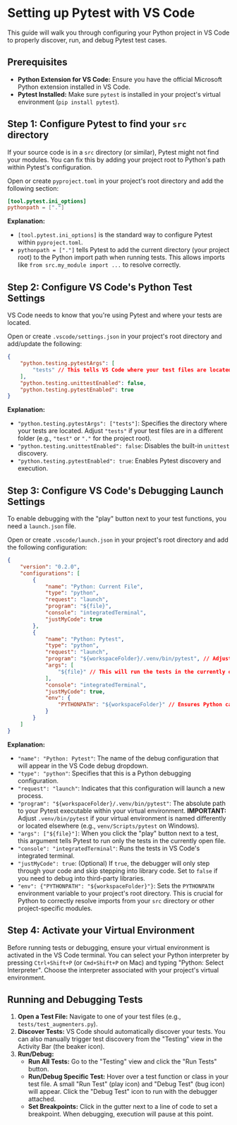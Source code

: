 # Setting up Pytest with VS Code

This guide will walk you through configuring your Python project in VS Code to properly discover, run, and debug Pytest test cases.

## Prerequisites

*   **Python Extension for VS Code:** Ensure you have the official Microsoft Python extension installed in VS Code.
*   **Pytest Installed:** Make sure `pytest` is installed in your project's virtual environment (`pip install pytest`).

## Step 1: Configure Pytest to find your `src` directory

If your source code is in a `src` directory (or similar), Pytest might not find your modules. You can fix this by adding your project root to Python's path within Pytest's configuration.

Open or create `pyproject.toml` in your project's root directory and add the following section:

```toml
[tool.pytest.ini_options]
pythonpath = ["."]
```

**Explanation:**
*   `[tool.pytest.ini_options]` is the standard way to configure Pytest within `pyproject.toml`.
*   `pythonpath = ["."]` tells Pytest to add the current directory (your project root) to the Python import path when running tests. This allows imports like `from src.my_module import ...` to resolve correctly.

## Step 2: Configure VS Code's Python Test Settings

VS Code needs to know that you're using Pytest and where your tests are located.

Open or create `.vscode/settings.json` in your project's root directory and add/update the following:

```json
{
    "python.testing.pytestArgs": [
        "tests" // This tells VS Code where your test files are located (e.g., in a 'tests' folder)
    ],
    "python.testing.unittestEnabled": false,
    "python.testing.pytestEnabled": true
}
```

**Explanation:**
*   `"python.testing.pytestArgs": ["tests"]`: Specifies the directory where your tests are located. Adjust `"tests"` if your test files are in a different folder (e.g., `"test"` or `"."` for the project root).
*   `"python.testing.unittestEnabled": false`: Disables the built-in `unittest` discovery.
*   `"python.testing.pytestEnabled": true`: Enables Pytest discovery and execution.

## Step 3: Configure VS Code's Debugging Launch Settings

To enable debugging with the "play" button next to your test functions, you need a `launch.json` file.

Open or create `.vscode/launch.json` in your project's root directory and add the following configuration:

```json
{
    "version": "0.2.0",
    "configurations": [
        {
            "name": "Python: Current File",
            "type": "python",
            "request": "launch",
            "program": "${file}",
            "console": "integratedTerminal",
            "justMyCode": true
        },
        {
            "name": "Python: Pytest",
            "type": "python",
            "request": "launch",
            "program": "${workspaceFolder}/.venv/bin/pytest", // Adjust this path if your virtual environment is elsewhere
            "args": [
                "${file}" // This will run the tests in the currently open file
            ],
            "console": "integratedTerminal",
            "justMyCode": true,
            "env": {
                "PYTHONPATH": "${workspaceFolder}" // Ensures Python can find your project modules
            }
        }
    ]
}
```

**Explanation:**
*   `"name": "Python: Pytest"`: The name of the debug configuration that will appear in the VS Code debug dropdown.
*   `"type": "python"`: Specifies that this is a Python debugging configuration.
*   `"request": "launch"`: Indicates that this configuration will launch a new process.
*   `"program": "${workspaceFolder}/.venv/bin/pytest"`: The absolute path to your Pytest executable within your virtual environment. **IMPORTANT:** Adjust `.venv/bin/pytest` if your virtual environment is named differently or located elsewhere (e.g., `venv/Scripts/pytest` on Windows).
*   `"args": ["${file}"]`: When you click the "play" button next to a test, this argument tells Pytest to run only the tests in the currently open file.
*   `"console": "integratedTerminal"`: Runs the tests in VS Code's integrated terminal.
*   `"justMyCode": true`: (Optional) If `true`, the debugger will only step through your code and skip stepping into library code. Set to `false` if you need to debug into third-party libraries.
*   `"env": {"PYTHONPATH": "${workspaceFolder}"}`: Sets the `PYTHONPATH` environment variable to your project's root directory. This is crucial for Python to correctly resolve imports from your `src` directory or other project-specific modules.

## Step 4: Activate your Virtual Environment

Before running tests or debugging, ensure your virtual environment is activated in the VS Code terminal. You can select your Python interpreter by pressing `Ctrl+Shift+P` (or `Cmd+Shift+P` on Mac) and typing "Python: Select Interpreter". Choose the interpreter associated with your project's virtual environment.

## Running and Debugging Tests

1.  **Open a Test File:** Navigate to one of your test files (e.g., `tests/test_augmenters.py`).
2.  **Discover Tests:** VS Code should automatically discover your tests. You can also manually trigger test discovery from the "Testing" view in the Activity Bar (the beaker icon).
3.  **Run/Debug:**
    *   **Run All Tests:** Go to the "Testing" view and click the "Run Tests" button.
    *   **Run/Debug Specific Test:** Hover over a test function or class in your test file. A small "Run Test" (play icon) and "Debug Test" (bug icon) will appear. Click the "Debug Test" icon to run with the debugger attached.
    *   **Set Breakpoints:** Click in the gutter next to a line of code to set a breakpoint. When debugging, execution will pause at this point.
